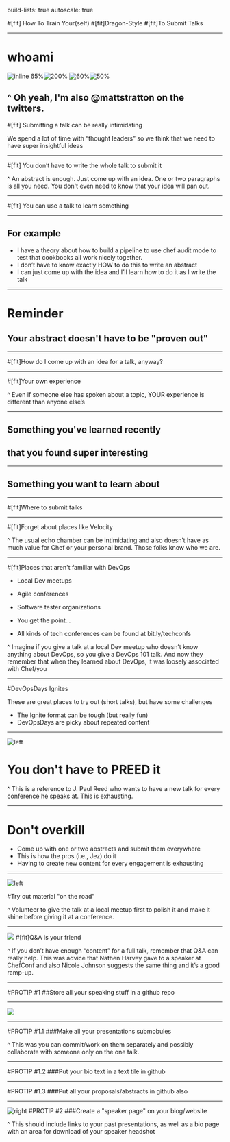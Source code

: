 build-lists: true
autoscale: true

#[fit] How To Train Your(self)
#[fit]Dragon-Style
#[fit]To Submit Talks

---

# whoami

![inline 65%](images/chef.png)![200%](images/ado.png)
![60%](images/dodchi.png)![50%](images/licenseplate.jpg)

^ Oh yeah, I'm also @mattstratton on the twitters.
---

#[fit] Submitting a talk can be really intimidating

We spend a lot of time with “thought leaders” so we think that we need to have super insightful ideas

---

#[fit] You don’t have to write the whole talk to submit it

^ An abstract is enough. Just come up with an idea. One or two paragraphs is all you need. You don't even need to know that your idea will pan out.

---

#[fit] You can use a talk to learn something

---

## For example
- I have a theory about how to build a pipeline to use chef audit mode to test that cookbooks all work nicely together.
- I don’t have to know exactly HOW to do this to write an abstract
- I can just come up with the idea and I’ll learn how to do it as I write the talk

---
# Reminder
## Your abstract doesn't have to be "proven out"

---
#[fit]How do I come up with an idea for a talk, anyway?

---
#[fit]Your own experience

^ Even if someone else has spoken about a topic, YOUR experience is different than anyone else’s

---
## Something you've learned recently
## that you found super interesting

---
## Something you want to learn about

---
#[fit]Where to submit talks

---
#[fit]Forget about places like Velocity

^ The usual echo chamber can be intimidating and also doesn’t have as much value for Chef or your personal brand. Those folks know who we are.

---
#[fit]Places that aren't familiar with DevOps

- Local Dev meetups

- Agile conferences

- Software tester organizations

- You get the point...

- All kinds of tech conferences can be found at bit.ly/techconfs

^  Imagine if you give a talk at a local Dev meetup who doesn’t know anything about DevOps, so you give a DevOps 101 talk. And now they remember that when they learned about DevOps, it was loosely associated with Chef/you

---

#DevOpsDays Ignites

These are great places to try out (short talks), but have some challenges

- The Ignite format can be tough (but really fun)
- DevOpsDays are picky about repeated content

---

![left](images/paul.jpg)

# You don't have to PREED it

^ This is a reference to J. Paul Reed who wants to have a new talk for every conference he speaks at. This is exhausting.

---

# Don't overkill

- Come up with one or two abstracts and submit them everywhere
- This is how the pros (i.e., Jez) do it
- Having to create new content for every engagement is exhausting

---

![left](images/seinfeld.jpg)

#Try out material "on the road"

^ Volunteer to give the talk at a local meetup first to polish it and make it shine before giving it at a conference.

---
![](images/audience.jpg)
#[fit]Q&A is your friend

^ If you don’t have enough “content” for a full talk, remember that Q&A can really help. This was advice that Nathen Harvey gave to a speaker at ChefConf and also Nicole Johnson suggests the same thing and it’s a good ramp-up.

---
#PROTIP #1
##Store all your speaking stuff in a github repo

___
![](images/github.png)

---
#PROTIP #1.1
###Make all your presentations submobules

^ This was you can commit/work on them separately and possibly collaborate with someone only on the one talk.

---
#PROTIP #1.2
###Put your bio text in a text tile in github

---
#PROTIP #1.3
###Put all your proposals/abstracts in github also

---
![right](images/bridget.png)
#PROTIP #2
###Create a "speaker page" on your blog/website

^ This should include links to your past presentations, as well as a bio page with an area for download of your speaker headshot
